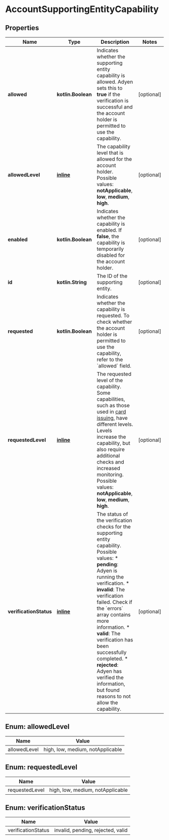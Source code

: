 
# AccountSupportingEntityCapability

## Properties
Name | Type | Description | Notes
------------ | ------------- | ------------- | -------------
**allowed** | **kotlin.Boolean** | Indicates whether the supporting entity capability is allowed. Adyen sets this to **true** if the verification is successful and the account holder is permitted to use the capability. |  [optional]
**allowedLevel** | [**inline**](#AllowedLevel) | The capability level that is allowed for the account holder.  Possible values: **notApplicable**, **low**, **medium**, **high**. |  [optional]
**enabled** | **kotlin.Boolean** | Indicates whether the capability is enabled. If **false**, the capability is temporarily disabled for the account holder. |  [optional]
**id** | **kotlin.String** | The ID of the supporting entity. |  [optional]
**requested** | **kotlin.Boolean** | Indicates whether the capability is requested. To check whether the account holder is permitted to use the capability, refer to the &#x60;allowed&#x60; field. |  [optional]
**requestedLevel** | [**inline**](#RequestedLevel) | The requested level of the capability. Some capabilities, such as those used in [card issuing](https://docs.adyen.com/issuing/add-capabilities#capability-levels), have different levels. Levels increase the capability, but also require additional checks and increased monitoring.  Possible values: **notApplicable**, **low**, **medium**, **high**. |  [optional]
**verificationStatus** | [**inline**](#VerificationStatus) | The status of the verification checks for the supporting entity capability.  Possible values:  * **pending**: Adyen is running the verification.  * **invalid**: The verification failed. Check if the &#x60;errors&#x60; array contains more information.  * **valid**: The verification has been successfully completed.  * **rejected**: Adyen has verified the information, but found reasons to not allow the capability.  |  [optional]


<a name="AllowedLevel"></a>
## Enum: allowedLevel
Name | Value
---- | -----
allowedLevel | high, low, medium, notApplicable


<a name="RequestedLevel"></a>
## Enum: requestedLevel
Name | Value
---- | -----
requestedLevel | high, low, medium, notApplicable


<a name="VerificationStatus"></a>
## Enum: verificationStatus
Name | Value
---- | -----
verificationStatus | invalid, pending, rejected, valid



